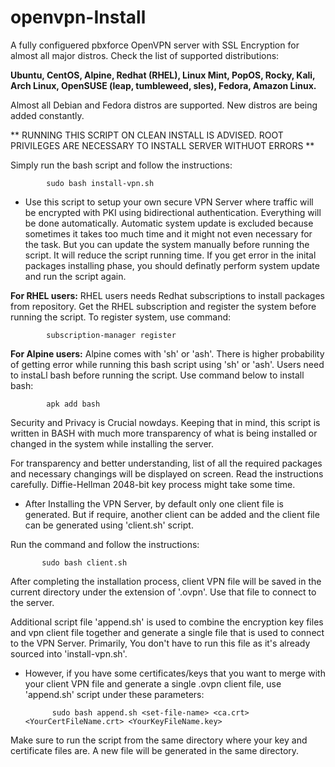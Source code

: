 # openvpn-Install
A fully configuered pbxforce OpenVPN server with SSL Encryption for almost all major distros. Check the list of supported distributions:

****Ubuntu, CentOS, Alpine, Redhat (RHEL), Linux Mint, PopOS, Rocky, Kali, Arch Linux, OpenSUSE (leap, tumbleweed, sles), Fedora, Amazon Linux.****
            
Almost all Debian and Fedora distros are supported. New distros are being added constantly.

** RUNNING THIS SCRIPT ON CLEAN INSTALL IS ADVISED. ROOT PRIVILEGES ARE NECESSARY TO INSTALL SERVER WITHUOT ERRORS **

Simply run the bash script and follow the instructions: 

            sudo bash install-vpn.sh

* Use this script to setup your own secure VPN Server where traffic will be encrypted with PKI using bidirectional authentication. Everything will be done automatically. Automatic system update is excluded because sometimes it takes too much time and it might not even necessary for the task. But you can update the system manually before running the script. It will reduce the script running time. If you get error in the inital packages installing phase, you should definatly perform system update and run the script again.

****For RHEL users:**** RHEL users needs Redhat subscriptions to install packages from repository. Get the RHEL subscription and register the system before running the script. To register system, use command:

            subscription-manager register

****For Alpine users:**** Alpine comes with 'sh' or 'ash'. There is higher probability of getting error while running this bash script using 'sh' or 'ash'. Users need to instaLl bash before running the script. Use command below to install bash:

            apk add bash
            
Security and Privacy is Crucial nowdays. Keeping that in mind, this script is written in BASH with much more transparency of what is being installed or changed in the system while installing the server.

For transparency and better understanding, list of all the required packages and necessary changings will be displayed on screen. Read the instructions carefully. Diffie-Hellman 2048-bit key process might take some time. 

* After Installing the VPN Server, by default only one client file is generated. But if require, another client can be added and the client file can be generated using 'client.sh' script. 

Run the command and follow the instructions:

           sudo bash client.sh

After completing the installation process, client VPN file will be saved in the current directory under the extension of '.ovpn'. Use that file to connect to the server.

Additional script file 'append.sh' is used to combine the encryption key files and vpn client file together and generate a single file that is used to connect to the VPN Server. Primarily, You don't have to run this file as it's already sourced into 'install-vpn.sh'.

* However, if you have some certificates/keys that you want to merge with your client VPN file and generate a single .ovpn client file, use 'append.sh' script under these parameters:
    
            sudo bash append.sh <set-file-name> <ca.crt> <YourCertFileName.crt> <YourKeyFileName.key>

Make sure to run the script from the same directory where your key and certificate files are. A new file will be generated in the same directory.
    
